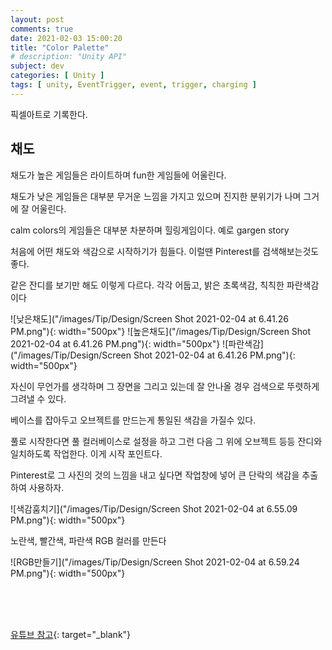```yaml
---
layout: post
comments: true
date: 2021-02-03 15:00:20
title: "Color Palette"
# description: "Unity API"
subject: dev
categories: [ Unity ]
tags: [ unity, EventTrigger, event, trigger, charging ]
---
```


픽셀아트로 기록한다.

## 채도

채도가 높은 게임들은 라이트하며 fun한 게임들에 어울린다.

채도가 낮은 게임들은 대부분 무거운 느낌을 가지고 있으며 진지한 분위기가 나며 그거에 잘 어울린다.

calm colors의 게임들은 대부분 차분하며 힐링게임이다. 예로 gargen story

처음에 어떤 채도와 색감으로 시작하기가 힘들다. 이럴땐 Pinterest를 검색해보는것도 좋다.

같은 잔디를 보기만 해도 이렇게 다르다. 각각 어둡고, 밝은 초록색감, 칙칙한 파란색감이다 

![낮은채도]("/images/Tip/Design/Screen Shot 2021-02-04 at 6.41.26 PM.png"){: width="500px"}
![높은채도]("/images/Tip/Design/Screen Shot 2021-02-04 at 6.41.26 PM.png"){: width="500px"}
![파란색감]("/images/Tip/Design/Screen Shot 2021-02-04 at 6.41.26 PM.png"){: width="500px"}

자신이 무언가를 생각하며 그 장면을 그리고 있는데 잘 안나올 경우 검색으로 뚜렷하게 그려낼 수 있다.


베이스를 잡아두고 오브젝트를 만드는게 통일된 색감을 가질수 있다.

풀로 시작한다면 풀 컬러베이스로 설정을 하고 그런 다음 그 위에 오브젝트 등등 잔디와 일치하도록 작업한다. 이게 시작 포인트다.

Pinterest로 그 사진의 것의 느낌을 내고 싶다면 작업창에 넣어 큰 단락의 색감을 추출하여 사용하자.

![색감훔치기]("/images/Tip/Design/Screen Shot 2021-02-04 at 6.55.09 PM.png"){: width="500px"}


노란색, 빨간색, 파란색 RGB 컬러를 만든다

![RGB만들기]("/images/Tip/Design/Screen Shot 2021-02-04 at 6.59.24 PM.png"){: width="500px"}

<br>
<br>
<br>

[유튜브 참고](https://youtu.be/BVBiUnBUB8c){: target="_blank"}




<!-- [공식 레퍼런스](https://docs.unity3d.com/ScriptReference/GameObject-activeSelf.html){:target="_blank"} -->